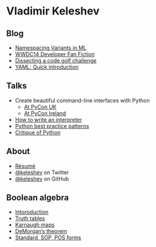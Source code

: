 Vladimir Keleshev
=================

<style>#home a { color: black }</style>

Blog
----

* [Namespacing Variants in ML](/namespacing-variants-in-ml)
* [WWDC14 Developer Fan Fiction](/wwdc14-developer-fan-fiction)
* [Dissecting a code golf challenge](/dissecting-a-code-golf-challenge)
* [YAML: Quick introduction](/yaml-quick-introduction)

Talks
-----
* Create beautiful command-line interfaces with Python
   * [At PyCon UK](http://youtu.be/pXhcPJK5cMc)
   * [At PyCon Ireland](http://youtu.be/XwATRZFzJ4g)
* [How to write an interpreter](http://youtu.be/1h1mM7VwNGo)
* [Python best practice patterns](http://youtu.be/GZNUfkVIHAY)
* [Critique of Python](http://youtu.be/CpjUoYcaUu8)

About
------

* [Résumé](/about)
* [@keleshev](http://twitter.com/keleshev) on Twitter
* [@keleshev](http://github.com/keleshev) on GitHub

Boolean algebra
---------------

* [Intoroduction](/boolean-algebra-introduction)
* [Truth tables](/boolean-algebra-truth-tables)
* [Karnaugh maps](/boolean-algebra-karnaugh-maps)
* [DeMorgan’s theorem](/boolean-algebra-demorgans-theorem)
* [Standard, SOP, POS forms](/boolean-algebra-standard-sop-pos-forms)
